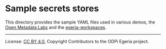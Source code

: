 <!-- SPDX-License-Identifier: CC-BY-4.0 -->
<!-- Copyright Contributors to the Egeria project. -->

# Sample secrets stores

This directory provides the sample YAML files used in various demos, the [Open Metadata Labs](https://egeria-project.org/education/open-metadata-labs/overview/)
and the [egeria-workspaces](https://github.com/odpi/egeria-workspaces).



----
License: [CC BY 4.0](https://creativecommons.org/licenses/by/4.0/),
Copyright Contributors to the ODPi Egeria project.